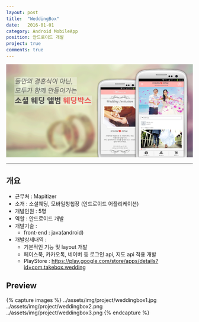 ```yaml
---
layout: post
title:  "WeddingBox"
date:   2016-01-01
category: Android MobileApp
position: 안드로이드 개발
project: true
comments: true
---
```


![Homepage Img](../assets/img/project/weddingbox0.png)

---

## 개요
- 근무처 : Mapitizer
- 소개 : 소셜웨딩, 모바일청첩장 (안드로이드 어플리케이션)
- 개발인원 : 5명
- 역할 : 안드로이드 개발
- 개발기술 :
	- front-end : java(android)
- 개발상세내역 :
  - 기본적인 기능 및 layout 개발
  - 페이스북, 카카오톡, 네이버 등 로그인 api, 지도 api 적용 개발
  - PlayStore : https://play.google.com/store/apps/details?id=com.takebox.wedding

## Preview
{% capture images %}
../assets/img/project/weddingbox1.jpg
../assets/img/project/weddingbox2.png
../assets/img/project/weddingbox3.png
{% endcapture %}
